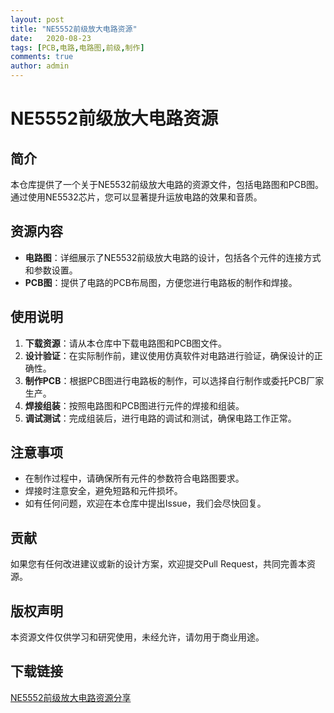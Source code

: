 ```yaml
---
layout: post
title: "NE5552前级放大电路资源"
date:   2020-08-23
tags: [PCB,电路,电路图,前级,制作]
comments: true
author: admin
---
```

# NE5552前级放大电路资源

## 简介
本仓库提供了一个关于NE5532前级放大电路的资源文件，包括电路图和PCB图。通过使用NE5532芯片，您可以显著提升运放电路的效果和音质。

## 资源内容
- **电路图**：详细展示了NE5532前级放大电路的设计，包括各个元件的连接方式和参数设置。
- **PCB图**：提供了电路的PCB布局图，方便您进行电路板的制作和焊接。

## 使用说明
1. **下载资源**：请从本仓库中下载电路图和PCB图文件。
2. **设计验证**：在实际制作前，建议使用仿真软件对电路进行验证，确保设计的正确性。
3. **制作PCB**：根据PCB图进行电路板的制作，可以选择自行制作或委托PCB厂家生产。
4. **焊接组装**：按照电路图和PCB图进行元件的焊接和组装。
5. **调试测试**：完成组装后，进行电路的调试和测试，确保电路工作正常。

## 注意事项
- 在制作过程中，请确保所有元件的参数符合电路图要求。
- 焊接时注意安全，避免短路和元件损坏。
- 如有任何问题，欢迎在本仓库中提出Issue，我们会尽快回复。

## 贡献
如果您有任何改进建议或新的设计方案，欢迎提交Pull Request，共同完善本资源。

## 版权声明
本资源文件仅供学习和研究使用，未经允许，请勿用于商业用途。

## 下载链接

[NE5552前级放大电路资源分享](https://pan.quark.cn/s/5594293f7db8)